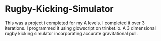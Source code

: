 # Rugby-Kicking-Simulator
This was a project i completed for my A levels. I completed it over 3 iterations. I programmed it using glowscript on trinket.io.
A 3 dimensional rugby kicking simulator incorporating accurate gravitational pull.
